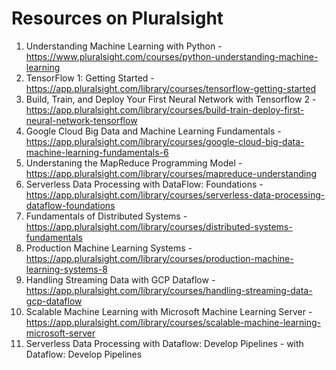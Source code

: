 # Resources on Pluralsight

1. Understanding Machine Learning with Python - https://www.pluralsight.com/courses/python-understanding-machine-learning
2. TensorFlow 1: Getting Started - https://app.pluralsight.com/library/courses/tensorflow-getting-started
3. Build, Train, and Deploy Your First Neural Network with Tensorflow 2 - https://app.pluralsight.com/library/courses/build-train-deploy-first-neural-network-tensorflow
4. Google Cloud Big Data and Machine Learning Fundamentals - https://app.pluralsight.com/library/courses/google-cloud-big-data-machine-learning-fundamentals-6
5. Understaning the MapReduce Programming Model - https://app.pluralsight.com/library/courses/mapreduce-understanding
6. Serverless Data Processing with DataFlow: Foundations - https://app.pluralsight.com/library/courses/serverless-data-processing-dataflow-foundations
7. Fundamentals of Distributed Systems - https://app.pluralsight.com/library/courses/distributed-systems-fundamentals
8. Production Machine Learning Systems - https://app.pluralsight.com/library/courses/production-machine-learning-systems-8
9. Handling Streaming Data with GCP Dataflow - https://app.pluralsight.com/library/courses/handling-streaming-data-gcp-dataflow
10. Scalable Machine Learning with Microsoft Machine Learning Server - https://app.pluralsight.com/library/courses/scalable-machine-learning-microsoft-server
11. Serverless Data Processing with Dataflow: Develop Pipelines -  with Dataflow: Develop Pipelines
